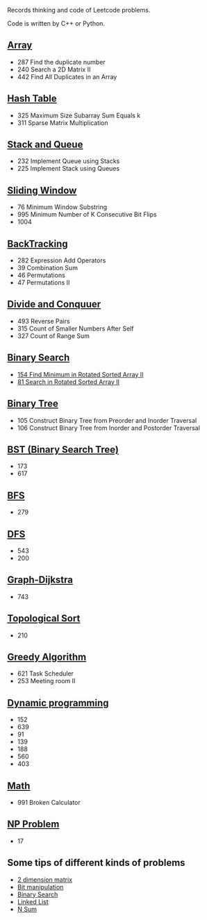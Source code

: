 Records thinking and code of Leetcode problems.

Code is written by C++ or Python.

## [Array](Array.md)

- 287 Find the duplicate number
- 240 Search a 2D Matrix II
- 442 Find All Duplicates in an Array

## [Hash Table](HashTable.py)

- 325 Maximum Size Subarray Sum Equals k
- 311 Sparse Matrix Multiplication

## [Stack and Queue](Stack&Queue.md)

- 232 Implement Queue using Stacks
- 225 Implement Stack using Queues

## [Sliding Window](Sliding-Window.md)

- 76 Minimum Window Substring
- 995 Minimum Number of K Consecutive Bit Flips
- 1004

## [BackTracking](BackTracking.md)

- 282 Expression Add Operators
- 39 Combination Sum
- 46 Permutations
- 47 Permutations II

## [Divide and Conquuer](Divide&Conquer.md)

- 493 Reverse Pairs
- 315 Count of Smaller Numbers After Self
- 327 Count of Range Sum

## [Binary Search](Binary-Search.md)

- [154 Find Minimum in Rotated Sorted Array II](https://leetcode.com/problems/find-minimum-in-rotated-sorted-array-ii/)
- [81 Search in Rotated Sorted Array II](https://leetcode.com/problems/search-in-rotated-sorted-array-ii/)

## [Binary Tree](Binary-Tree.md)

- 105 Construct Binary Tree from Preorder and Inorder Traversal
- 106 Construct Binary Tree from Inorder and Postorder Traversal

## [BST (Binary Search Tree)](BST.md)

- 173
- 617

## [BFS](BFS.md)

- 279

## [DFS](DFS.md)

- 543
- 200

## [Graph-Dijkstra](Dijkstra.md)

- 743

## [Topological Sort](TopologicalSort.py)

- 210

## [Greedy Algorithm](Greedy.md)

- 621 Task Scheduler
- 253 Meeting room II

## [Dynamic programming](dynamic-program.py)

- 152
- 639
- 91
- 139
- 188
- 560
- 403

## [Math](math.md)

- 991 Broken Calculator

## [NP Problem](NP.py)

- 17

## Some tips of different kinds of problems

- [2 dimension matrix](2-dimension-matrix.md)
- [Bit manipulation](Bit_Manipulation.md)
- [Binary Search](Binary-Search.md)
- [Linked List](Linked-List.md)
- [N Sum](NSum.md)